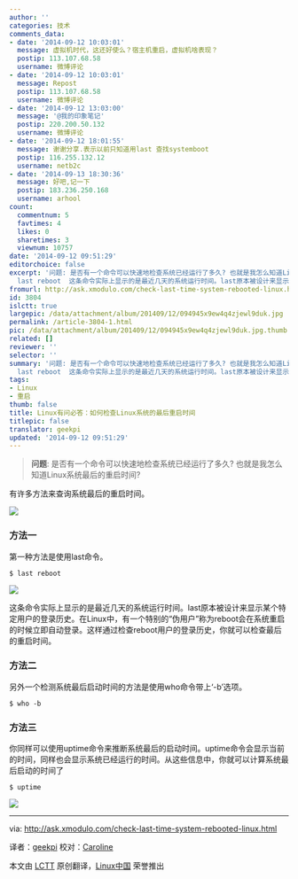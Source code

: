 ```yaml
---
author: ''
categories: 技术
comments_data:
- date: '2014-09-12 10:03:01'
  message: 虚拟机时代，这还好使么？宿主机重启，虚拟机啥表现？
  postip: 113.107.68.58
  username: 微博评论
- date: '2014-09-12 10:03:01'
  message: Repost
  postip: 113.107.68.58
  username: 微博评论
- date: '2014-09-12 13:03:00'
  message: '@我的印象笔记'
  postip: 220.200.50.132
  username: 微博评论
- date: '2014-09-12 18:01:55'
  message: 谢谢分享.表示以前只知道用last 查找systemboot
  postip: 116.255.132.12
  username: netb2c
- date: '2014-09-13 18:30:36'
  message: 好吧,记一下
  postip: 183.236.250.168
  username: arhool
count:
  commentnum: 5
  favtimes: 4
  likes: 0
  sharetimes: 3
  viewnum: 10757
date: '2014-09-12 09:51:29'
editorchoice: false
excerpt: '问题: 是否有一个命令可以快速地检查系统已经运行了多久? 也就是我怎么知道Linux系统最后的重启时间? 有许多方法来查询系统最后的重启时间。方法一：第一种方法是使用last命令。$
  last reboot  这条命令实际上显示的是最近几天的系统运行时间。last原本被设计来显示某个特定用户的登录历史。在Linux中，有一个特别的“伪用户”称为reboot会在系统重启的时候立即自动登录。这样通过检查reboot用户的登录历史，你就可以检查最后的重启时间。'
fromurl: http://ask.xmodulo.com/check-last-time-system-rebooted-linux.html
id: 3804
islctt: true
largepic: /data/attachment/album/201409/12/094945x9ew4q4zjewl9duk.jpg
permalink: /article-3804-1.html
pic: /data/attachment/album/201409/12/094945x9ew4q4zjewl9duk.jpg.thumb.jpg
related: []
reviewer: ''
selector: ''
summary: '问题: 是否有一个命令可以快速地检查系统已经运行了多久? 也就是我怎么知道Linux系统最后的重启时间? 有许多方法来查询系统最后的重启时间。方法一：第一种方法是使用last命令。$
  last reboot  这条命令实际上显示的是最近几天的系统运行时间。last原本被设计来显示某个特定用户的登录历史。在Linux中，有一个特别的“伪用户”称为reboot会在系统重启的时候立即自动登录。这样通过检查reboot用户的登录历史，你就可以检查最后的重启时间。'
tags:
- Linux
- 重启
thumb: false
title: Linux有问必答：如何检查Linux系统的最后重启时间
titlepic: false
translator: geekpi
updated: '2014-09-12 09:51:29'
---
```



> 
> **问题**: 是否有一个命令可以快速地检查系统已经运行了多久? 也就是我怎么知道Linux系统最后的重启时间?
> 
> 
> 


有许多方法来查询系统最后的重启时间。


![](/data/attachment/album/201409/12/094945x9ew4q4zjewl9duk.jpg)


### 方法一


第一种方法是使用last命令。



```
$ last reboot 

```

[![](https://camo.githubusercontent.com/598e4df20bb0615ebb9e44da0f4fe6987812c5fa/68747470733a2f2f6661726d342e737461746963666c69636b722e636f6d2f333932352f31343838313939343333355f303431653963326638365f7a2e6a7067)](https://camo.githubusercontent.com/598e4df20bb0615ebb9e44da0f4fe6987812c5fa/68747470733a2f2f6661726d342e737461746963666c69636b722e636f6d2f333932352f31343838313939343333355f303431653963326638365f7a2e6a7067)


这条命令实际上显示的是最近几天的系统运行时间。last原本被设计来显示某个特定用户的登录历史。在Linux中，有一个特别的“伪用户”称为reboot会在系统重启的时候立即自动登录。这样通过检查reboot用户的登录历史，你就可以检查最后的重启时间。


### 方法二


另外一个检测系统最后启动时间的方法是使用who命令带上‘-b’选项。



```
$ who -b 

```

### 方法三


你同样可以使用uptime命令来推断系统最后的启动时间。uptime命令会显示当前的时间，同样也会显示系统已经运行的时间。从这些信息中，你就可以计算系统最后启动的时间了



```
$ uptime 

```

[![](https://camo.githubusercontent.com/f68527e13170521a62882c7f7c932d22928dafca/68747470733a2f2f6661726d342e737461746963666c69636b722e636f6d2f333931352f31343838313636303139325f353866323834333936395f6f2e706e67)](https://camo.githubusercontent.com/f68527e13170521a62882c7f7c932d22928dafca/68747470733a2f2f6661726d342e737461746963666c69636b722e636f6d2f333931352f31343838313636303139325f353866323834333936395f6f2e706e67)




---


via: <http://ask.xmodulo.com/check-last-time-system-rebooted-linux.html>


译者：[geekpi](https://github.com/geekpi) 校对：[Caroline](https://github.com/carolinewuyan)


本文由 [LCTT](https://github.com/LCTT/TranslateProject) 原创翻译，[Linux中国](http://linux.cn/) 荣誉推出